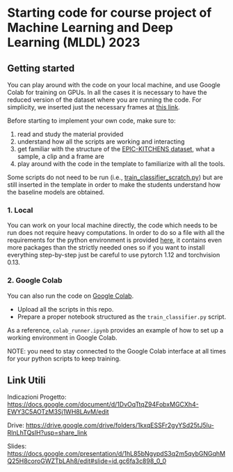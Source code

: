 # Starting code for course project of Machine Learning and Deep Learning (MLDL) 2023

## Getting started

You can play around with the code on your local machine, and use Google Colab for training on GPUs. 
In all the cases it is necessary to have the reduced version of the dataset where you are running the code. For simplicity, we inserted just the necessary frames at [this link](https://politoit-my.sharepoint.com/:f:/g/personal/simone_peirone_polito_it/EqCmaEAi2oBEqEqzBZ-pIA0Bke4EGNkUEhqwApEhUp9tDw?e=DtSbMP).

Before starting to implement your own code, make sure to:
1. read and study the material provided
2. understand how all the scripts are working and interacting
3. get familiar with the structure of the [EPIC-KITCHENS dataset](https://epic-kitchens.github.io/2022), what a sample, a clip and a frame are
4. play around with the code in the template to familiarize with all the tools.

Some scripts do not need to be run (i.e., [train_classifier_scratch.py](./train_classifier_scratch.py)) but are still inserted in the template in order to make the students understand how the baseline models are obtained.

### 1. Local

You can work on your local machine directly, the code which needs to be run does not require heavy computations. 
In order to do so a file with all the requirements for the python environment is provided [here](requirements.yaml), it contains even more packages than the strictly needed ones so if you want to install everything step-by-step just be careful to use pytorch 1.12 and torchvision 0.13. 

### 2. Google Colab

You can also run the code on [Google Colab](https://colab.research.google.com/).

- Upload all the scripts in this repo.
- Prepare a proper notebook structured as the `train_classifier.py` script.

As a reference, `colab_runner.ipynb` provides an example of how to set up a working environment in Google Colab.

NOTE: you need to stay connected to the Google Colab interface at all times for your python scripts to keep training.

## Link Utili
Indicazioni Progetto: https://docs.google.com/document/d/1DvOqTtqZ94FobxMGCXh4-EWY3C5AOTzM3Sj1WH8LAvM/edit

Drive: https://drive.google.com/drive/folders/1kxqESSFr2gyYSd25tJ5lu-RInLhTQslH?usp=share_link

Slides: https://docs.google.com/presentation/d/1hL85bNgypdS3q2m5qybGNGqhMQ25H8coroGWZTbLAh8/edit#slide=id.gc6fa3c898_0_0
